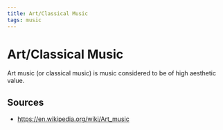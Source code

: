 ```yaml
---
title: Art/Classical Music
tags: music
---
```


# Art/Classical Music

Art music (or classical music) is music considered to be of high aesthetic value.

## Sources

- <https://en.wikipedia.org/wiki/Art_music>

